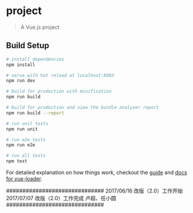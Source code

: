 # project

> A Vue.js project

## Build Setup

``` bash
# install dependencies
npm install

# serve with hot reload at localhost:8083
npm run dev

# build for production with minification
npm run build

# build for production and view the bundle analyzer report
npm run build --report

# run unit tests
npm run unit

# run e2e tests
npm run e2e

# run all tests
npm test
```

For detailed explanation on how things work, checkout the [guide](http://vuejs-templates.github.io/webpack/) and [docs for vue-loader](http://vuejs.github.io/vue-loader).

##############################
2017/06/16 改版（2.0）工作开始
2017/07/07 改版（2.0）工作完成
卢超、任小圆
##############################